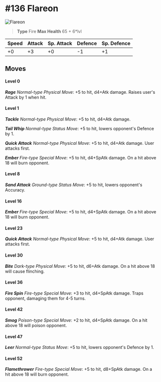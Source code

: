 # #136 Flareon


![Flareon](https://img.pokemondb.net/sprites/home/normal/1x/flareon.png)

> **Type** Fire
> **Max Health** 65 + 6\*lvl

| Speed | Attack | Sp. Attack | Defence | Sp. Defence |
| ----- | ------ | ---------- | ------- | ----------- |
| +0 | +3 | +0 | -1 | +1 |

## Moves
#### Level 0

***Rage** Normal-type Physical Move*: +5 to hit, d4+Atk damage. Raises user's Attack by 1 when hit.
#### Level 1

***Tackle** Normal-type Physical Move*: +5 to hit, d4+Atk damage. 

***Tail Whip** Normal-type Status Move*: +5 to hit, lowers opponent's Defence by 1.

***Quick Attack** Normal-type Physical Move*: +5 to hit, d4+Atk damage. User attacks first.

***Ember** Fire-type Special Move*: +5 to hit, d4+SpAtk damage. On a hit above 18 will burn opponent.
#### Level 8

***Sand Attack** Ground-type Status Move*: +5 to hit, lowers opponent's Accuracy.
#### Level 16

***Ember** Fire-type Special Move*: +5 to hit, d4+SpAtk damage. On a hit above 18 will burn opponent.
#### Level 23

***Quick Attack** Normal-type Physical Move*: +5 to hit, d4+Atk damage. User attacks first.
#### Level 30

***Bite** Dark-type Physical Move*: +5 to hit, d6+Atk damage. On a hit above 18 will cause flinching.
#### Level 36

***Fire Spin** Fire-type Special Move*: +3 to hit, d4+SpAtk damage. Traps opponent, damaging them for 4-5 turns.
#### Level 42

***Smog** Poison-type Special Move*: +2 to hit, d4+SpAtk damage. On a hit above 18 will poison opponent.
#### Level 47

***Leer** Normal-type Status Move*: +5 to hit, lowers opponent's Defence by 1.
#### Level 52

***Flamethrower** Fire-type Special Move*: +5 to hit, d8+SpAtk damage. On a hit above 18 will burn opponent.

